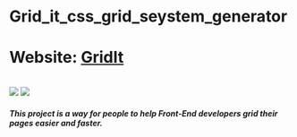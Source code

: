 # Grid_it_css_grid_seystem_generator
<h1/>Website: <a href="https://ahmedm1999.github.io/Grid_it_css_grid_seystem_generator/">GridIt</a></h1> <br/>

<img src="https://user-images.githubusercontent.com/67029330/112692316-cf0aef80-8e8f-11eb-90ed-45fb95e269c3.png"/>
<img src="https://user-images.githubusercontent.com/67029330/112694122-dbdd1280-8e92-11eb-8050-1a4e68f43535.png"/>
<h5>This project is a way for people to help Front-End developers grid their pages easier and faster.</h5>

